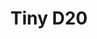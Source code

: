 ---
layout: post
title: Tiny D20
tools: Javascript, Chrome Extension API
description: A fun little Chrome extension
image: tinyd20.png
---